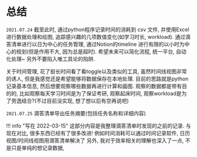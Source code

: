 # 总结

`2021.07.24` 截至此时, 通过python程序记录时间的消耗到 csv 文件, 并使用Excel进行数据处理和绘图, 追踪感兴趣的几项数值变化(如学习时长, workload). 通过滴答清单进行以日为中心的任务管理, 通过Notion的timeline 进行有限的以小时为中心的规划(但是作用不大, 因为总是超时).
希望未来可以简化流程, 统一平台, 自动化处理~ 另外不要陷入唯工具论的陷阱.

关于时间管理, 花了挺长时间看了看toggle以及类似的工具, 虽然时间线视图非常的诱人, 但是我感觉还是希望能够将数据保存在本地处理.
目前的思路就是python记录基本信息, 然后想要观察哪些数据再进行计算和画图.
观察的数据都是带有目的的, 比如观察每天学习时间是为了保证考研, 观察起床时间, 观察workload是为了劳逸结合?(不过目前没实现, 想了想以后有空再说吧)

`2021.07.25` 滴答清单导出任务摘要(包括任务名称和详细内容)

!!! info "写在 2022-03-15"
    这部分内容是我整理滴答清单时发现的之前的记录.
    与现在对比, 很多东西已经有了很多改进! 例如时间消耗可以通过时间记录软件, 日历视图/时间线视图用滴答清单解决了
    另外, 我对于效率相关的理解也深入了一点, 不是只是单纯的想记录数据,
